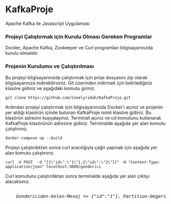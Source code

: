 # KafkaProje
Apache Kafka ile Javascript Uygulaması

### Projeyi Çalıştırmak için Kurulu Olması Gereken Programlar

Docker, Apache Kafka, Zookeeper ve Curl programları bilgisayarınızda kurulu olmalıdır.

### Projenin Kurulumu ve Çalıştırılması

Bu projeyi bilgisayarınızda çalıştırmak için proje dosyasını zip olarak bilgisayarınıza indirebilirsiniz. 
Git üzerinden indirmek için belirlediğiniz klasöre gidiniz ve aşağıdaki komutu giriniz.

```
git clone https://github.com/lonelyridah/KafkaProje.git
```
Ardından projeyi çalıştırmak için bilgisayarınızda Docker'ı açınız ve projenin yer aldığı klasörün içinde bulunan KafkaProje isimli klasöre gidiniz.
Bu klasörün adresini kopyalayınız. Terminali açınız ve cd komutunu kullanarak KafkaProje klasörünün adresine gidiniz. 
Terminalde aşağıda yer alan komutu çalıştırınız.

```
docker-compose up --build
```
Projeyi çalıştırdıktan sonra curl aracılığıyla çağrı yapmak için aşağıda yer alan komutu çalıştırınız.

```
curl -X POST  -d "[{\"id\":\"1\"},{\"id\":\"2\"}]" -H "Content-Type: application/json" localhost:3000/gonderici
```
Curl komutunu çalıştırdıktan sonra terminalde aşağıda yer alan çıktıyı alacaksınız.

<pre>
<i>
    Gondericiden-Gelen-Mesaj => {"id":"1"}, Partition-Degeri => 0
</i>
</pre>
